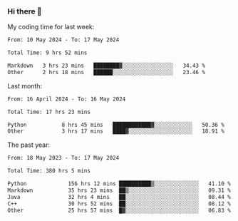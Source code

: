 ### Hi there 👋

My coding time for last week:

<!--START_SECTION:week-->

```txt
From: 10 May 2024 - To: 17 May 2024

Total Time: 9 hrs 52 mins

Markdown   3 hrs 23 mins   ████████▓░░░░░░░░░░░░░░░░   34.43 %
Other      2 hrs 18 mins   ██████░░░░░░░░░░░░░░░░░░░   23.46 %
```

<!--END_SECTION:week-->

Last month:

<!--START_SECTION:month-->

```txt
From: 16 April 2024 - To: 16 May 2024

Total Time: 17 hrs 23 mins

Python           8 hrs 45 mins   ████████████▓░░░░░░░░░░░░   50.36 %
Other            3 hrs 17 mins   ████▓░░░░░░░░░░░░░░░░░░░░   18.91 %
```

<!--END_SECTION:month-->

The past year:

<!--START_SECTION:year-->

```txt
From: 18 May 2023 - To: 17 May 2024

Total Time: 380 hrs 5 mins

Python             156 hrs 12 mins ██████████▒░░░░░░░░░░░░░░   41.10 %
Markdown           35 hrs 23 mins  ██▒░░░░░░░░░░░░░░░░░░░░░░   09.31 %
Java               32 hrs 4 mins   ██░░░░░░░░░░░░░░░░░░░░░░░   08.44 %
C++                30 hrs 52 mins  ██░░░░░░░░░░░░░░░░░░░░░░░   08.12 %
Other              25 hrs 57 mins  █▓░░░░░░░░░░░░░░░░░░░░░░░   06.83 %
```

<!--END_SECTION:year-->
